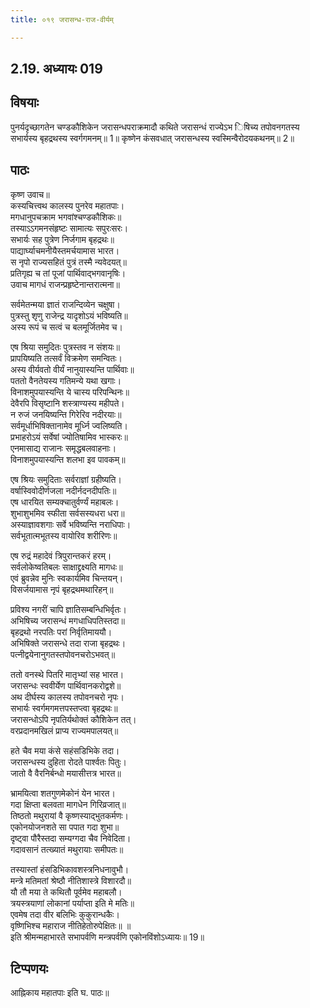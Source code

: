 ```yaml
---
title: ०१९ जरासन्ध-राज-वीर्यम्

---
```

## 2.19. अध्यायः 019

## विषयाः

पुनर्यदृच्छागतेन चण्डकौशिकेन जरासन्धपराक्रमादौ कथिते जरासन्धं राज्येऽभ िषिच्य तपोवनगतस्य सभार्यस्य बृहद्रथस्य स्वर्गगमनम्॥ 1॥ कृष्णेन कंसवधात् जरासन्धस्य स्वस्मिन्वैरोदयकथनम्॥ 2॥

## पाठः

कृष्ण उवाच॥  
कस्यचित्त्वथ कालस्य पुनरेव महातपाः।  
मगधानुपचक्राम भगवांश्चण्डकौशिकः॥  
तस्याऽऽगमनसंहृष्टः सामात्यः सपुरःसरः।  
सभार्यः सह पुत्रेण निर्जगाम बृहद्रथः॥  
पाद्यार्घ्याचमनीयैस्तमर्चयामास भारत।  
स नृपो राज्यसहितं पुत्रं तस्मै न्यवेदयत्॥  
प्रतिगृह्य च तां पूजां पार्थिवाद्भगवानृषिः।  
उवाच मागधं राजन्प्रहृष्टेनान्तरात्मना॥  

सर्वमेतन्मया ज्ञातं राजन्दिव्येन चक्षुषा।  
पुत्रस्तु शृणु राजेन्द्र यादृशोऽयं भविष्यति॥  
अस्य रूपं च सत्वं च बलमूर्जितमेव च।  

एष श्रिया समुदितः पुत्रस्तव न संशयः॥  
प्रापयिष्यति तत्सर्वं विक्रमेण समन्वितः।  
अस्य वीर्यवतो वीर्यं नानुयास्यन्ति पार्थिवाः॥  
पततो वैनतेयस्य गतिमन्ये यथा खगाः।  
विनाशमुपयास्यन्ति ये चास्य परिपन्थिनः॥  
देवैरपि विसृष्टानि शस्त्राण्यस्य महीपते।  
न रुजं जनयिष्यन्ति गिरेरिव नदीरयाः॥  
सर्वमूर्धाभिषिक्तानामेव मूर्ध्नि ज्वलिष्यति।  
प्रभाहरोऽयं सर्वेषां ज्योतिषामिव भास्करः॥  
एनमासाद्य राजानः समृद्धबलवाहनाः।  
विनाशमुपयास्यन्ति शलभा इव पावकम्॥  

एष श्रियः समुदिताः सर्वराज्ञां ग्रहीष्यति।  
वर्षास्विवोदीर्णजला नदीर्नदनदीपतिः॥  
एष धारयित सम्यक्चातुर्वर्ण्यं महाबलः।  
शुभाशुभमिव स्फीता सर्वसस्यधरा धरा॥  
अस्याज्ञावशगाः सर्वे भविष्यन्ति नराधिपाः।  
सर्वभूतात्मभूतस्य वायोरिव शरीरिणः॥  

एष रुद्रं महादेवं त्रिपुरान्तकरं हरम्।  
सर्वलोकेष्वतिबलः साक्षाद्द्रक्ष्यति मागधः॥  
एवं ब्रुवन्नेव मुनिः स्वकार्यमिव चिन्तयन्।  
विसर्जयामास नृपं बृहद्रथमथारिहन्॥  

प्रविश्य नगरीं चापि ज्ञातिसम्बन्धिभिर्वृतः।  
अभिषिच्य जरासन्धं मगधाधिपतिस्तदा॥  
बृहद्रथो नरपतिः परां निर्वृतिमाययौ।  
अभिषिक्ते जरासन्धे तदा राजा बृहद्रथः।  
पत्नीद्वयेनानुगतस्तपोवनचरोऽभवत्॥  

ततो वनस्थे पितरि मातृभ्यां सह भारत।  
जरासन्धः स्ववीर्येण पार्थिवानकरोद्वशे॥  
अथ दीर्घस्य कालस्य तपोवनचरो नृपः।  
सभार्यः स्वर्गमगमत्तपस्तप्त्वा बृहद्रथः॥  
जरासन्धोऽपि नृपतिर्यथोक्तं कौशिकेन तत्।  
वरप्रदानमखिलं प्राप्य राज्यमपालयत्॥  

हते चैव मया कंसे सहंसडिभिके तदा।  
जरासन्धस्य दुहिता रोदते पार्श्वतः पितुः।  
जातो वै वैरनिर्बन्धो मयासीत्तत्र भारत॥  

भ्रामयित्वा शतगुणमेकोनं येन भारत।  
गदा क्षिप्ता बलवता मागधेन गिरिव्रजात्॥  
तिष्ठतो मथुरायां वै कृष्णस्याद्भुतकर्मणः।  
एकोनयोजनशते सा पपात गदा शुभा॥  
दृष्ट्वा पौरैस्तदा सम्यग्गदा चैव निवेदिता।  
गदावसानं तत्ख्यातं मथुरायाः समीपतः॥  

तस्यास्तां हंसडिभिकावशस्त्रनिधनावुभौ।  
मन्त्रे मतिमतां श्रेष्ठौ नीतिशास्त्रे विशारदौ॥  
यौ तौ मया ते कथितौ पूर्वमेव महाबलौ।  
त्रयस्त्रयाणां लोकानां पर्याप्ता इति मे मतिः॥  
एवमेष तदा वीर बलिभिः कुकुरान्धकैः।  
वृष्णिभिश्च महाराज नीतिहेतोरुपेक्षितः॥ ॥  
इति श्रीमन्महाभारते सभापर्वणि मन्त्रपर्वणि एकोनविंशोऽध्यायः॥ 19॥

## टिप्पणयः

 आह्निकाय महातपाः इति घ. पाठः॥